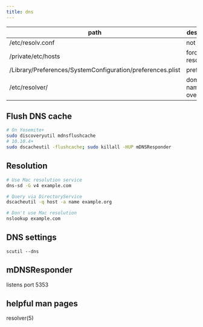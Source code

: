 ```yaml
---
title: dns
---
```


| path                                                       | description                   |
| ---------------------------------------------------------- | ----------------------------- |
| /etc/resolv.conf                                           | not used                      |
| /private/etc/hosts                                         | force resolution              |
| /Library/Preferences/SystemConfiguration/preferences.plist | preferences                   |
| /etc/resolver/                                             | domain nameserver overrides   |


## Flush DNS cache

```bash
# On Yosemite+
sudo discoveryutil mdnsflushcache
# 10.10.4+
sudo dscacheutil -flushcache; sudo killall -HUP mDNSResponder
```

## Resolution

```bash
# Use Mac resolution service
dns-sd -G v4 example.com

# Query via DirectoryService
dscacheutil -q host -a name example.org

# Don't use Mac resolution
nslookup example.com
```

## DNS settings

``scutil --dns``


## mDNSResponder

listens port 5353

## helpful man pages

resolver(5)

